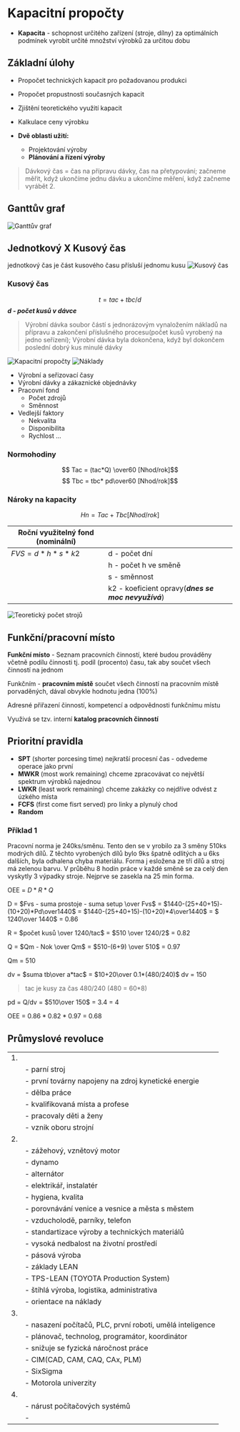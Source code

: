 # Kapacitní propočty

- **Kapacita** - schopnost určitého zařízení (stroje, dílny) za optimálních podmínek vyrobit určité množství výrobků za určitou dobu

## Základní úlohy

- Propočet technických kapacit pro požadovanou produkci
- Propočet propustnosti současných kapacit
- Zjištění teoretického využití kapacit
- Kalkulace ceny výrobku

- **Dvě oblasti užití:**
  - Projektování výroby
  - **Plánování a řízení výroby**

>Dávkový čas = čas na přípravu dávky, čas na přetypování; začneme měřit, když ukončíme jednu dávku a ukončíme měření, když začneme vyrábět 2.

## **Ganttův graf**

![Ganttův graf](../media/GanttuvDiagramCZ.png)

## Jednotkový X Kusový čas

jednotkový čas je část kusového času přísluší jednomu kusu
![Kusový čas](../media/kusovy-cas.png)

### Kusový čas

$$ t = tac + tbc/d $$
***d - počet kusů v dávce***

> Výrobní dávka soubor částí s jednorázovým vynaložením nákladů na přípravu a zakončení příslušného procesu(počet kusů vyrobený na jedno seřízení); Výrobní dávka byla dokončena, když byl dokončem poslední dobrý kus minulé dávky

![Kapacitní propočty](../media/kapacitni-propocty.png)
![Náklady](../media/naklady.png)

- Výrobní a seřizovací časy
- Výrobní dávky a zákaznické objednávky
- Pracovní fond
  - Počet zdrojů
  - Směnnost
- Vedlejší faktory
  - Nekvalita
  - Disponibilita
  - Rychlost ...

### Normohodiny

$$ Tac = (tac*Q) \over60 [Nhod/rok]$$
$$ Tbc = tbc* pd\over60 [Nhod/rok]$$

### Nároky na kapacity

$$Hn = Tac + Tbc [Nhod/rok]$$

|Roční využitelný fond (nominální)||
|--|--|
|$FVS = d*h*s*k2$|d - počet dní|
||h - počet h ve směně|
||s - směnnost|
||k2 - koeficient opravy(***dnes se moc nevyužívá***)|

![Teoretický počet strojů](../media/teoreticky-pocet-stroju.png)

## Funkční/pracovní místo

**Funkční místo** - Seznam pracovních činností, které budou prováděny včetně podílu činnosti tj. podíl (procento) času, tak aby součet všech činností na jednom

Funkčním - **pracovním místě** součet všech činností na pracovním místě porvaděných, dával obvykle hodnotu jedna (100%)

Adresné přiřazení činností, kompetencí a odpovědnosti funkčnímu místu

Využivá se tzv. interní **katalog pracovních činností**

## Prioritní pravidla

- **SPT** (shorter porcesing time) nejkratší procesní čas - odvedeme operace jako první
- **MWKR** (most work remaining) chceme zpracovávat co největší spektrum výrobků najednou
- **LWKR** (least work remaining) chceme zakázky co nejdříve odvést z úzkého místa
- **FCFS** (first come fisrt served) pro linky a plynulý chod
- **Random**

### Příklad 1

Pracovní norma je 240ks/směnu. Tento den se v yrobilo za 3 směny 510ks modrých dílů. Z těchto vyrobených dílů bylo 9ks špatně odlitých a u 6ks dalších, byla odhalena chyba materiálu. Forma j esložena ze tří dílů a stroj má zelenou barvu. V průběhu 8 hodin práce v každé směně se za celý den vyskytly 3 výpadky stroje. Nejprve se zasekla na 25 min forma.

OEE = $D*R*Q$

D = $Fvs - suma prostoje - suma setup \over Fvs$ = $1440-(25+40+15)-(10+20)*Pd\over1440$ = $1440-(25+40+15)-(10+20)*4\over1440$ = $ 1240\over 1440$ = 0.86

R = $počet kusů \over 1240/tac$ = $510 \over 1240/2$ = 0.82

Q = $Qm - Nok \over Qm$ = $510-(6+9) \over 510$ = 0.97

Qm = 510

dv = $suma tb\over a*tac$ = $10+20\over 0.1*(480/240)$
dv = 150

>tac je kusy za čas 480/240 (480 = 60*8)

pd = Q/dv = $510\over 150$ = 3.4 = 4

OEE = $0.86*0.82*0.97$ = 0.68

## Průmyslové revoluce

|||
|--|--|
|1.||
||- parní stroj|
||- první továrny napojeny na zdroj kynetické energie|
||- dělba práce|
||- kvalifikovaná místa a profese|
||- pracovaly děti a ženy|
||- vznik oboru strojní|
|2.||
||- zážehový, vznětový motor|
||- dynamo|
||- alternátor|
||- elektrikář, instalatér|
||- hygiena, kvalita|
||- porovnávání venice a vesnice a města s městem|
||- vzducholodě, parníky, telefon|
||- standartizace výroby a technických materiálů|
||- vysoká nedbalost na životní prostředí|
||- pásová výroba|
||- základy LEAN|
||- TPS-LEAN (TOYOTA Production System)|
||- štíhlá výroba, logistika, administrativa|
||- orientace na náklady|
|3.||
||- nasazení počítačů, PLC, první roboti, umělá inteligence|
||- plánovač, technolog, programátor, koordinátor|
||- snižuje se fyzická náročnost práce|
||- CIM(CAD, CAM, CAQ, CAx, PLM)|
||- SixSigma|
||- Motorola univerzity|
|4.||
||- nárust počítačových systémů|
||- |
